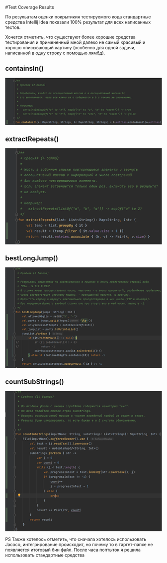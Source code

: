 #Test Coverage Results

По резульатам оценки покрытикия тестируемого кода стандартные средства Intellij Idea показали 100% результат для всех написанных тестов.

Хочется отметить, что существуют более хорошие средства тестирования и примененный мной далеко не самый красивый и хорошо описывающий картину (особенно для одной задачи, написанной в одну строку с помощью лямбд).

## containsIn()
![](lesson5_1.png)

## extractRepeats()
![](lesson5_2.png)

## bestLongJump()
![](lesson6.png)

## countSubStrings()
![](lesson7.png)

PS Также хотелось отметить, что сначала хотелось использовать Jacoco, интегрирование происходит, но почему то в таргет-папке не появляется итоговый бин файл. После часа поптыток я решила использовать стандартные средства